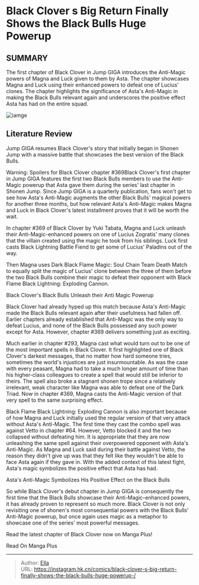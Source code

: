 # Black Clover s Big Return Finally Shows the Black Bulls  Huge Powerup 


## SUMMARY 



  The first chapter of Black Clover in Jump GIGA introduces the Anti-Magic powers of Magna and Luck given to them by Asta.   The chapter showcases Magna and Luck using their enhanced powers to defeat one of Lucius&#39; clones.   The chapter highlights the significance of Asta&#39;s Anti-Magic in making the Black Bulls relevant again and underscores the positive effect Asta has had on the entire squad.  

![iamge](https://static1.srcdn.com/wordpress/wp-content/uploads/2023/12/black-clover-color-spread-in-jump-giga.jpg)

## Literature Review

Jump GIGA resumes Black Clover&#39;s story that initially began in Shonen Jump with a massive battle that showcases the best version of the Black Bulls.




Warning: Spoilers for Black Clover chapter #369Black Clover&#39;s first chapter in Jump GIGA features the first two Black Bulls members to use the Anti-Magic powerup that Asta gave them during the series&#39; last chapter in Shonen Jump. Since Jump GIGA is a quarterly publication, fans won&#39;t get to see how Asta&#39;s Anti-Magic augments the other Black Bulls&#39; magical powers for another three months, but how relevant Asta&#39;s Anti-Magic makes Magna and Luck in Black Clover&#39;s latest installment proves that it will be worth the wait.




In chapter #369 of Black Clover by Yuki Tabata, Magna and Luck unleash their Anti-Magic-enhanced powers on one of Lucius Zogratis&#39; many clones that the villain created using the magic he took from his siblings. Luck first casts Black Lightning Battle Fiend to get some of Lucius&#39; Paladins out of the way.

          

Then Magna uses Dark Black Flame Magic: Soul Chain Team Death Match to equally split the magic of Lucius&#39; clone between the three of them before the two Black Bulls combine their magic to defeat their opponent with Black Flame Black Lightning: Exploding Cannon.


 Black Clover&#39;s Black Bulls Unleash their Anti Magic Powerup 
          




Black Clover had already hyped up this match because Asta&#39;s Anti-Magic made the Black Bulls relevant again after their usefulness had fallen off. Earlier chapters already established that Anti-Magic was the only way to defeat Lucius, and none of the Black Bulls possessed any such power except for Asta. However, chapter #369 delivers something just as exciting.

Much earlier in chapter #293, Magna cast what would turn out to be one of the most important spells in Black Clover. It first highlighted one of Black Clover&#39;s darkest messages, that no matter how hard someone tries, sometimes the world&#39;s injustices are just insurmountable. As was the case with every peasant, Magna had to take a much longer amount of time than his higher-class colleagues to create a spell that would still be inferior to theirs. The spell also broke a stagnant shonen trope since a relatively irrelevant, weak character like Magna was able to defeat one of the Dark Triad. Now in chapter #369, Magna casts the Anti-Magic version of that very spell to the same surprising effect.




Black Flame Black Lightning: Exploding Cannon is also important because of how Magna and Luck initially used the regular version of that very attack without Asta&#39;s Anti-Magic. The first time they cast the combo spell was against Vetto in chapter #64. However, Vetto blocked it and the two collapsed without defeating him. It is appropriate that they are now unleashing the same spell against their overpowered opponent with Asta&#39;s Anti-Magic. As Magna and Luck said during their battle against Vetto, the reason they didn&#39;t give up was that they felt like they wouldn&#39;t be able to face Asta again if they gave in. With the added context of this latest fight, Asta&#39;s magic symbolizes the positive effect that Asta has had.



 Asta&#39;s Anti-Magic Symbolizes His Positive Effect on the Black Bulls 
          

So while Black Clover&#39;s debut chapter in Jump GIGA is consequently the first time that the Black Bulls showcase their Anti-Magic-enhanced powers, it has already proven to represent so much more. Black Clover is not only revisiting one of shonen&#39;s most consequential powers with the Black Bulls&#39; Anti-Magic powerup, but once again uses magic as a metaphor to showcase one of the series&#39; most powerful messages.




Read the latest chapter of Black Clover now on Manga Plus!

Read On Manga Plus



---

> Author: [Ella](https://instagram.hk.cn/)  
> URL: https://instagram.hk.cn/comics/black-clover-s-big-return-finally-shows-the-black-bulls-huge-powerup-/  

